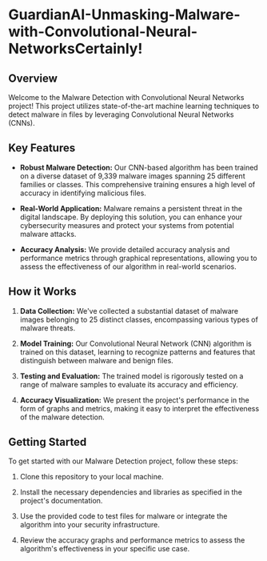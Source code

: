 # GuardianAI-Unmasking-Malware-with-Convolutional-Neural-NetworksCertainly! 

## Overview

Welcome to the Malware Detection with Convolutional Neural Networks project! This project utilizes state-of-the-art machine learning techniques to detect malware in files by leveraging Convolutional Neural Networks (CNNs). 

## Key Features

- **Robust Malware Detection:** Our CNN-based algorithm has been trained on a diverse dataset of 9,339 malware images spanning 25 different families or classes. This comprehensive training ensures a high level of accuracy in identifying malicious files.

- **Real-World Application:** Malware remains a persistent threat in the digital landscape. By deploying this solution, you can enhance your cybersecurity measures and protect your systems from potential malware attacks.

- **Accuracy Analysis:** We provide detailed accuracy analysis and performance metrics through graphical representations, allowing you to assess the effectiveness of our algorithm in real-world scenarios.

## How it Works

1. **Data Collection:** We've collected a substantial dataset of malware images belonging to 25 distinct classes, encompassing various types of malware threats.

2. **Model Training:** Our Convolutional Neural Network (CNN) algorithm is trained on this dataset, learning to recognize patterns and features that distinguish between malware and benign files.

3. **Testing and Evaluation:** The trained model is rigorously tested on a range of malware samples to evaluate its accuracy and efficiency.

4. **Accuracy Visualization:** We present the project's performance in the form of graphs and metrics, making it easy to interpret the effectiveness of the malware detection.

## Getting Started

To get started with our Malware Detection project, follow these steps:

1. Clone this repository to your local machine.

2. Install the necessary dependencies and libraries as specified in the project's documentation.

3. Use the provided code to test files for malware or integrate the algorithm into your security infrastructure.

4. Review the accuracy graphs and performance metrics to assess the algorithm's effectiveness in your specific use case.
